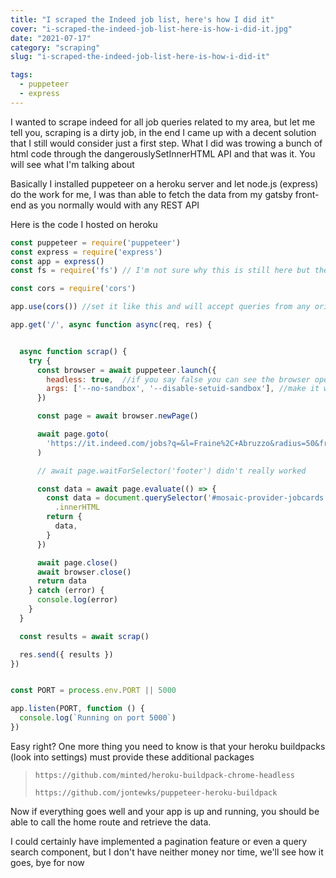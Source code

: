 ```yaml
---
title: "I scraped the Indeed job list, here's how I did it"
cover: "i-scraped-the-indeed-job-list-here-is-how-i-did-it.jpg"
date: "2021-07-17"
category: "scraping"
slug: "i-scraped-the-indeed-job-list-here-is-how-i-did-it"

tags:
  - puppeteer
  - express
---
```


I wanted to scrape indeed for all job queries related to my area, but let me tell you, scraping is a dirty job, in the end I came up with a decent solution that I still would consider just a first step. What I did was trowing a bunch of html code through the dangerouslySetInnerHTML API and that was it. You will see what I'm talking about

Basically I installed puppeteer on a heroku server and let node.js (express) do the work for me, I was than able to fetch the data from my gatsby front-end as you normally would with any REST API

Here is the code I hosted on heroku

```js
const puppeteer = require('puppeteer')
const express = require('express')
const app = express()
const fs = require('fs') // I'm not sure why this is still here but there are no issues

const cors = require('cors')

app.use(cors()) //set it like this and will accept queries from any origin

app.get('/', async function async(req, res) {


  async function scrap() {
    try {
      const browser = await puppeteer.launch({
        headless: true,  //if you say false you can see the browser opening and could debug better
        args: ['--no-sandbox', '--disable-setuid-sandbox'], //make it work on heroku
      })

      const page = await browser.newPage()

      await page.goto(
        'https://it.indeed.com/jobs?q=&l=Fraine%2C+Abruzzo&radius=50&from=serpso&from=mobRdr&utm_source=%2Fm%2F&utm_medium=redir&utm_campaign=dt',
      )

      // await page.waitForSelector('footer') didn't really worked

      const data = await page.evaluate(() => {
        const data = document.querySelector('#mosaic-provider-jobcards')
          .innerHTML
        return {
          data,
        }
      })

      await page.close()
      await browser.close()
      return data
    } catch (error) {
      console.log(error)
    }
  }

  const results = await scrap()

  res.send({ results })
})


const PORT = process.env.PORT || 5000

app.listen(PORT, function () {
  console.log(`Running on port 5000`)
})


```



Easy right? One more thing you need to know is that your heroku buildpacks (look into settings) must provide these additional packages

<blockquote>

`https://github.com/minted/heroku-buildpack-chrome-headless`

`https://github.com/jontewks/puppeteer-heroku-buildpack`

</blockquote>


Now if everything goes well and your app is up and running, you should be able to call the home route and retrieve the data.

I could certainly have implemented a pagination feature or even a query search component, but I don't have neither money nor time, we'll see how it goes, bye for now